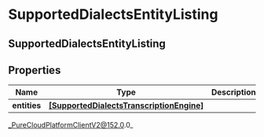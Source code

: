 # SupportedDialectsEntityListing

## SupportedDialectsEntityListing

## Properties

|Name | Type | Description | Notes|
|------------ | ------------- | ------------- | -------------|
| **entities** | [**[SupportedDialectsTranscriptionEngine]**](SupportedDialectsTranscriptionEngine) |  | [optional] |



_PureCloudPlatformClientV2@152.0.0_
